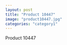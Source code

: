 ```yaml
---
layout: post
title: "Product 10447"
image: "product10447.jpg"
categories: "category1"
---
```

Product 10447
